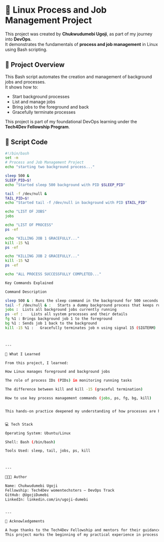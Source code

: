 # 🧠 Linux Process and Job Management Project

This project was created by **Chukwudumebi Ugoji**, as part of my journey into **DevOps**.  
It demonstrates the fundamentals of **process and job management** in Linux using Bash scripting.



## 🚀 Project Overview

This Bash script automates the creation and management of background jobs and processes.  
It shows how to:

- Start background processes  
- List and manage jobs  
- Bring jobs to the foreground and back  
- Gracefully terminate processes  

This project is part of my foundational DevOps learning under the **Tech4Dev Fellowship Program**.



## 📜 Script Code

```bash
#!/bin/bash
set -m
# Process and Job Management Project
echo "starting two background process..."

sleep 500 &
SLEEP_PID=$!
echo "Started sleep 500 background with PID $SLEEP_PID"

tail -f /dev/null &
TAIL_PID=$!
echo "Started tail -f /dev/null in background with PID $TAIL_PID"

echo "LIST OF JOBS"
jobs

echo "LIST OF PROCESS"
ps -ef

echo "KILLING JOB 1 GRACEFULLY..."
kill -15 %1
ps -ef

echo "KILLING JOB 2 GRACEFULLY..."
kill -15 %2
ps -ef

echo "ALL PROCESS SUCCESSFULLY COMPLETED..."

Key Commands Explained

Command	Description

sleep 500 & : Runs the sleep command in the background for 500 seconds
tail -f /dev/null & :	Starts a dummy background process that keeps running
jobs :	Lists all background jobs currently running
ps -ef :	Lists all system processes and their details
fg %1 :	Brings background job 1 to the foreground
bg %1 :	Sends job 1 back to the background
kill -15 %1 :	Gracefully terminates job n using signal 15 (SIGTERM)



---

🧠 What I Learned

From this project, I learned:

How Linux manages foreground and background jobs

The role of process IDs (PIDs) in monitoring running tasks

The difference between kill and kill -15 (graceful termination)

How to use key process management commands (jobs, ps, fg, bg, kill)


This hands-on practice deepened my understanding of how processes are handled at the system level — a key concept in DevOps automation and server management.


💻 Tech Stack

Operating System: Ubuntu/Linux

Shell: Bash (/bin/bash)

Tools Used: sleep, tail, jobs, ps, kill



---

👩🏽‍💻 Author

Name: Chukwudumebi Ugoji
Fellowship: Tech4Dev womentechsters – DevOps Track
GitHub: @UgojiDumebi
LinkedIn: linkedin.com/in/ugoji-dumebi


---

🏁 Acknowledgements

A huge thanks to the Tech4Dev Fellowship and mentors for their guidance in my DevOps journey.
This project marks the beginning of my practical experience in process automation and Linux system management.

